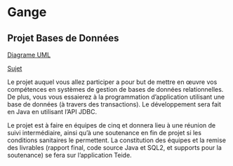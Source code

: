 # Gange
## Projet Bases de Données
[Diagrame UML](https://lucid.app/lucidchart/8b040058-8c1e-48c6-8397-fdbfe1c2e20c/edit?viewport_loc=-100%2C-21%2C2219%2C1111%2CHWEp-vi-RSFO&invitationId=inv_42142e77-9fee-4d7a-86e8-d1a1a19a019b)

[Sujet](https://chamilo.grenoble-inp.fr/courses/ENSIMAG4MMPBD/document/2021-2022/sujet-pbd-Gange-2020-v2.pdf)

Le projet auquel vous allez participer a pour but de mettre en œuvre vos compétences en systèmes de gestion de bases de données relationnelles.  De plus, vous vous essaierez à la programmation d’application utilisant une base de données (à travers des transactions). Le développement sera fait en Java en utilisant l’API JDBC.

Le projet est à faire en équipes de cinq et donnera lieu à une réunion de suivi intermédiaire, ainsi qu’à une soutenance en fin de projet si les conditions sanitaires le permettent. La constitution des équipes et la remise des livrables (rapport final, code source Java et SQL2, et supports pour la soutenance) se fera sur l’application Teide. 
